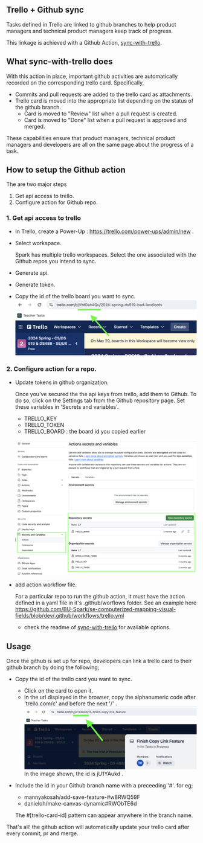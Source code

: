 

## Trello + Github sync
Tasks defined in Trello are linked to github branches to help product managers and technical product managers keep track of progress. 

This linkage is achieved with a Github Action, [sync-with-trello](https://github.com/mannyakosah/sync-with-trello). 

## What sync-with-trello does
With this action in place, important github activities are automatically recorded on the corresponding trello card. Specifically,
  - Commits and pull requests are added to the trello card as attachments.
  - Trello card is moved into the appropriate list depending on the status of the github branch.
    - Card is moved to "Review" list when a pull request is created.
    - Card is moved to "Done" list when a pull request is approved and merged.

These capabilities ensure that product managers, technical product managers and developers are all on the same page about the progress of a task. 


## How to setup the Github action
The are two major steps

1. Get api access to trello.
2. Configure action for Github repo.

###  1. Get api access to trello
 - In Trello, create a Power-Up : https://trello.com/power-ups/admin/new .
- Select workspace.
    
    Spark has multiple trello workspaces. Select the one associated with the Github repos you intend to sync.

- Generate api.
- Generate token.
- Copy the id of the trello board you want to sync.
![screenshot of trello board id](assets/trello-board-id.png) 

###  2. Configure action for a repo.

- Update tokens in github organization. 

    Once you've secured the the api keys from trello, add them to Github. To do so, click on the Settings tab from the Github repository page. Set these variables in 'Secrets and variables'.
    - TRELLO_KEY
    - TRELLO_TOKEN
    - TRELLO_BOARD : the board id you copied earlier

    ![screnshot of github secrets](assets/github-secrets.png)
      
    
- add action workflow file.

    For a particular repo to run the github action, it must have the action defined in a yaml file in it's .github/worflows folder. See an example here https://github.com/BU-Spark/se-computerized-mapping-visual-fields/blob/dev/.github/workflows/trello.yml
    - check the readme of [sync-with-trello](https://github.com/mannyakosah/sync-with-trello) for available options. 

## Usage
Once the github is set up for repo, developers can link a trello card to their github branch by doing the following;
- Copy the id of the trello card you want to sync.
    - Click on the card to open it. 
    - In the url displayed in the browser, copy the alphanumeric code after 'trello.com/c' and before the next '/' .
![screenshot of trello id in url](assets/trello-id-in-url.png)
    In the image shown, the id is jU1YAukd .

- Include the id in your Github branch name with a preceeding '#'. for eg;
    - mannyakosah/add-save-feature-#w8RWQ59F
    - danieloh/make-canvas-dynamic#RWObTE6d

    The #[trello-card-id] pattern can appear anywhere in the branch name.  

That's all! the github action will automatically update your trello card after every commit, pr and merge.
